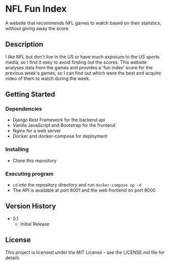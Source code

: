 # NFL Fun Index

A website that recommends NFL games to watch based on their statistics, without giving away the score.

## Description

I like NFL but don't live in the US or have much exposure to the US sports media, so I find it easy to avoid finding out the scores. This website analyses data from the games and provides a 'fun index' score for the previous week's games, so I can find out which were the best and acquire video of them to watch during the week.

## Getting Started

### Dependencies

* Django Rest Framework for the backend api
* Vanilla JavaScript and Bootstrap for the frontend
* Nginx for a web server
* Docker and docker-compose for deployment

### Installing

* Clone this repository

### Executing program

* `cd` into the repository directory and run `docker-compose up -d`
* The API is available at port 8001 and the web frontend on port 8000


<!-- ## Help -->

<!-- 
## Authors

Aaron Elgrove
[@DomPizzie](https://twitter.com/dompizzie) -->

## Version History

* 0.1
    * Initial Release

## License

This project is licensed under the MIT License - see the LICENSE.md file for details

